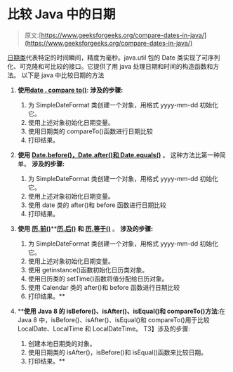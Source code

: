 # 比较 Java 中的日期

> 原文:[https://www.geeksforgeeks.org/compare-dates-in-java/](https://www.geeksforgeeks.org/compare-dates-in-java/)

[日期类](https://www.geeksforgeeks.org/date-class-java-examples/)代表特定的时间瞬间，精度为毫秒。java.util 包的 Date 类实现了可序列化、可克隆和可比较的接口。它提供了用 java 处理日期和时间的构造函数和方法。
以下是 java 中比较日期的方法

1.  **使用**[**date . compare to()**](https://www.geeksforgeeks.org/util-date-class-methods-java-examples/):
    **涉及的步骤:**
    1.  为 SimpleDateFormat 类创建一个对象，用格式 yyyy-mm-dd 初始化它。
    2.  使用上述对象初始化日期变量。
    3.  使用日期类的 compareTo()函数进行日期比较
    4.  打印结果。
2.  **使用** [**Date.before()，Date.after()和 Date.equals()**](https://www.geeksforgeeks.org/util-date-class-methods-java-examples/) 。
    这种方法比第一种简单。
    **涉及的步骤:**
    1.  为 SimpleDateFormat 类创建一个对象，用格式 yyyy-mm-dd 初始化它。
    2.  使用上述对象初始化日期变量。
    3.  使用 date 类的 after()和 before 函数进行日期比较
    4.  打印结果。
3.  **使用** [**历.前()**](https://www.geeksforgeeks.org/calendar-before-method-in-java/)**[**历.后()**](https://www.geeksforgeeks.org/java-util-calendar-method/) **和** [**历.等于()**](https://www.geeksforgeeks.org/calendar-equals-method-in-java/) 。
    **涉及的步骤:**

    1.  为 SimpleDateFormat 类创建一个对象，用格式 yyyy-mm-dd 初始化它。
    2.  使用上述对象初始化日期变量。
    3.  使用 getinstance()函数初始化日历类对象。
    4.  使用日历类的 setTime()函数将值分配给日历对象。
    5.  使用 Calendar 类的 after()和 before 函数进行日期比较
    6.  打印结果。** 
4.  ****使用 Java 8 的 isBefore()、isAfter()、isEqual()和 compareTo()方法**:在 Java 8 中，isBefore()、isAfter()、isEqual()和 compareTo()用于比较 LocalDate、LocalTime 和 LocalDateTime。
    T3】涉及的步骤:

    1.  创建本地日期类的对象。
    2.  使用日期类的 isAfter()，isBefore()和 isEqual()函数来比较日期。
    3.  打印结果。**